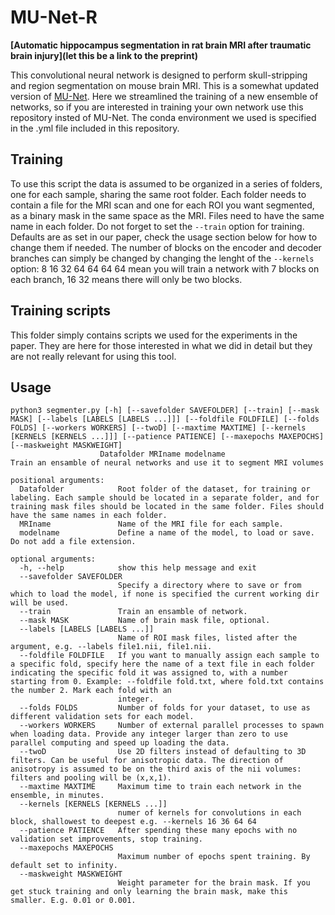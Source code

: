 # MU-Net-R

**[Automatic hippocampus segmentation in rat brain MRI after traumatic brain injury](let this be a link to the preprint)**

This convolutional neural network is designed to perform skull-stripping and region segmentation on mouse brain MRI. This is a somewhat updated version of [MU-Net](https://github.com/Hierakonpolis/MU-Net). Here we streamlined the training of a new ensemble of networks, so if you are interested in training your own network use this repository insted of MU-Net. The conda environment we used is specified in the .yml file included in this repository.

## Training
To use this script the data is assumed to be organized in a series of folders, one for each sample, sharing the same root folder. Each folder needs to contain a file for the MRI scan and one for each ROI you want segmented, as a binary mask in the same space as the MRI. Files need to have the same name in each folder. Do not forget to set the `--train` option for training. Defaults are as set in our paper, check the usage section below for how to change them if needed. The number of blocks on the encoder and decoder branches can simply be changed by changing the lenght of the `--kernels` option: 8 16 32 64 64 64 64 mean you will train a network with 7 blocks on each branch, 16 32 means there will only be two blocks.

## Training scripts
This folder simply contains scripts we used for the experiments in the paper. They are here for those interested in what we did in detail but they are not really relevant for using this tool.

## Usage
```
python3 segmenter.py [-h] [--savefolder SAVEFOLDER] [--train] [--mask MASK] [--labels [LABELS [LABELS ...]]] [--foldfile FOLDFILE] [--folds FOLDS] [--workers WORKERS] [--twoD] [--maxtime MAXTIME] [--kernels [KERNELS [KERNELS ...]]] [--patience PATIENCE] [--maxepochs MAXEPOCHS] [--maskweight MASKWEIGHT]
                    Datafolder MRIname modelname
Train an ensamble of neural networks and use it to segment MRI volumes

positional arguments:
  Datafolder            Root folder of the dataset, for training or labeling. Each sample should be located in a separate folder, and for training mask files should be located in the same folder. Files should have the same names in each folder.
  MRIname               Name of the MRI file for each sample.
  modelname             Define a name of the model, to load or save. Do not add a file extension.

optional arguments:
  -h, --help            show this help message and exit
  --savefolder SAVEFOLDER
                        Specify a directory where to save or from which to load the model, if none is specified the current working dir will be used.
  --train               Train an ensamble of network.
  --mask MASK           Name of brain mask file, optional.
  --labels [LABELS [LABELS ...]]
                        Name of ROI mask files, listed after the argument, e.g. --labels file1.nii, file1.nii.
  --foldfile FOLDFILE   If you want to manually assign each sample to a specific fold, specify here the name of a text file in each folder indicating the specific fold it was assigned to, with a number starting from 0. Example: --foldfile fold.txt, where fold.txt contains the number 2. Mark each fold with an
                        integer.
  --folds FOLDS         Number of folds for your dataset, to use as different validation sets for each model.
  --workers WORKERS     Number of external parallel processes to spawn when loading data. Provide any integer larger than zero to use parallel computing and speed up loading the data.
  --twoD                Use 2D filters instead of defaulting to 3D filters. Can be useful for anisotropic data. The direction of anisotropy is assumed to be on the third axis of the nii volumes: filters and pooling will be (x,x,1).
  --maxtime MAXTIME     Maximum time to train each network in the ensemble, in minutes.
  --kernels [KERNELS [KERNELS ...]]
                        numer of kernels for convolutions in each block, shallowest to deepest e.g. --kernels 16 36 64 64
  --patience PATIENCE   After spending these many epochs with no validation set improvements, stop training.
  --maxepochs MAXEPOCHS
                        Maximum number of epochs spent training. By default set to infinity.
  --maskweight MASKWEIGHT
                        Weight parameter for the brain mask. If you get stuck training and only learning the brain mask, make this smaller. E.g. 0.01 or 0.001.
```


